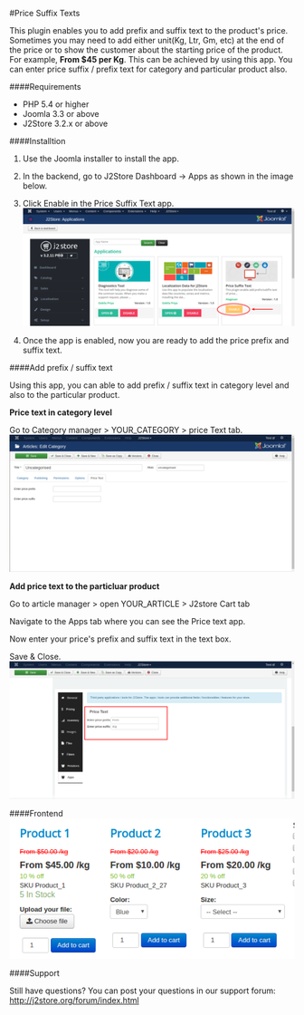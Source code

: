 #Price Suffix Texts

This plugin enables you to add prefix and suffix text to the product's price. Sometimes you may need to add either unit(Kg, Ltr, Gm, etc) at the end of the price or to show the customer about the starting price of the product. For example, **From $45 per Kg**. This can be achieved by using this app. You can enter price suffix / prefix text for category and particular product also.

####Requirements

* PHP 5.4 or higher
* Joomla 3.3 or above
* J2Store 3.2.x or above

####Installtion

1. Use the Joomla installer to install the app.

2. In the backend, go to J2Store Dashboard -> Apps as shown in the image below.

3. Click Enable in the Price Suffix Text app.
![](assets/images/price_suffix_01.png)

4. Once the app is enabled, now you are ready to add the price prefix and suffix text.

####Add prefix / suffix text

Using this app, you can able to add prefix / suffix text in category level and also  to the particular product.

**Price text in category level**

Go to Category manager > YOUR_CATEGORY > price Text tab.
![](assets/images/price_suffix_02.png)

**Add price text to the particluar product**

Go to article manager > open YOUR_ARTICLE > J2store Cart tab

Navigate to the Apps tab where you can see the Price text app.

Now enter your price's prefix and suffix text in the text box.

Save & Close.
![](assets/images/price_suffix_03.png)

####Frontend
![](assets/images/price_suffix_04.png)

####Support

Still have questions? You can post your questions in our support forum: http://j2store.org/forum/index.html


